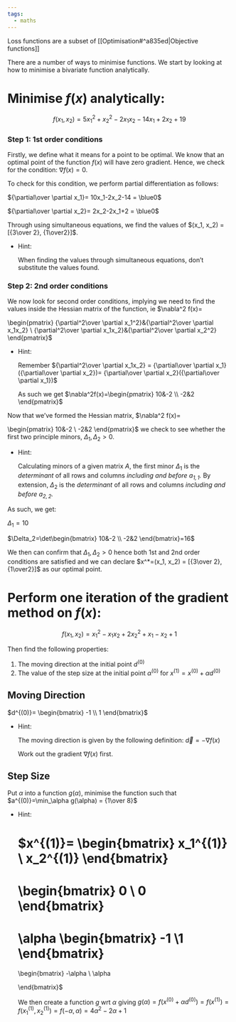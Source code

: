 ```yaml
---
tags:
  - maths
---
```


Loss functions are a subset of [[Optimisation#^a835ed|Objective functions]]


There are a number of ways to minimise functions. We start by looking at how to minimise a bivariate function analytically.

# Minimise $f(x)$ analytically:

$$ f(x_1, x_2) = 5x_1^2+x_2^2-2x_1x_2-14x_1 +2x_2+19 $$

### Step 1: 1st order conditions

Firstly, we define what it means for a point to be optimal. We know that an optimal point of the function $f(x)$ will have zero gradient. Hence, we check for the condition: $\nabla f(x)=0$.

To check for this condition, we perform partial differentiation as follows:

${\partial\over \partial x_1}= 10x_1-2x_2-14 = \blue0$

${\partial\over \partial x_2}= 2x_2-2x_1+2 = \blue0$

Through using simultaneous equations, we find the values of $(x_1, x_2) = [{3\over 2}, {1\over2}]$.

- Hint:
    
    When finding the values through simultaneous equations, don’t substitute the values found.
    

### Step 2: 2nd order conditions

We now look for second order conditions, implying we need to find the values inside the Hessian matrix of the function, ie $\nabla^2 f(x)=

\begin{pmatrix} {\partial^2\over \partial x_1^2}&{\partial^2\over \partial x_1x_2} \\ {\partial^2\over \partial x_1x_2}&{\partial^2\over \partial x_2^2} \end{pmatrix}$

- Hint:
    
    Remember ${\partial^2\over \partial x_1x_2} = {\partial\over \partial x_1}({\partial\over \partial x_2})= {\partial\over \partial x_2}({\partial\over \partial x_1})$
    
    As such we get $\nabla^2f(x)=\begin{pmatrix} 10&-2 \\ -2&2 \end{pmatrix}$
    

Now that we’ve formed the Hessian matrix, $\nabla^2 f(x)=

\begin{pmatrix} 10&-2 \\ -2&2 \end{pmatrix}$ we check to see whether the first two principle minors, $\Delta_1, \Delta_2 >0$.

- Hint:
    
    Calculating minors of a given matrix $A$, the first minor $\Delta_1$ is the _determinant_ of all rows and columns _including and before $a_{1,1}$._ By extension, $\Delta_2$ is the _determinant_ of all rows and columns _including and before $a_{2,2}$._
    

As such, we get:

$\Delta_1=10$

$\Delta_2=\det\begin{bmatrix} 10&-2 \\ -2&2 \end{bmatrix}=16$

We then can confirm that $\Delta_1, \Delta_2 >0$ hence both 1st and 2nd order conditions are satisfied and we can declare $x^*=(x_1, x_2) = [{3\over 2}, {1\over2}]$ as our optimal point.

# Perform one iteration of the gradient method on $f(x)$:

$$ f(x_1, x_2) = x_1^2-x_1x_2+2x_2^2+x_1-x_2+1 $$

Then find the following properties:

1. The moving direction at the initial point $d^{(0)}$
2. The value of the step size at the initial point $\alpha^{(0)}$ for $x^{(1)}=x^{(0)}+\alpha d^{(0)}$

## Moving Direction

$d^{(0)}= \begin{bmatrix} -1 \\ 1 \end{bmatrix}$

- Hint:
    
    The moving direction is given by the following definition: $\vec d = -\nabla f(x)$
    
    Work out the gradient $\nabla f(x)$ first.
    

## Step Size

Put $\alpha$ into a function $g(\alpha)$, minimise the function such that $a^{(0)}=\min_\alpha g(\alpha) = {1\over 8}$

- Hint:
    
    # $x^{(1)}= \begin{bmatrix} x_1^{(1)} \\ x_2^{(1)} \end{bmatrix}
    
    # \begin{bmatrix} 0 \\ 0 \end{bmatrix}
    
    # \alpha \begin{bmatrix} -1 \\1 \end{bmatrix}
    
    \begin{bmatrix} -\alpha \\ \alpha
    
    \end{bmatrix}$
    
    We then create a function $g$ wrt $\alpha$ giving $g(\alpha) = f(x^{(0)}+\alpha d^{(0)})=f(x^{(1)})=f(x_1^{(1)},x_2^{(1)})=f(-\alpha, \alpha) = 4\alpha^2-2\alpha+1$